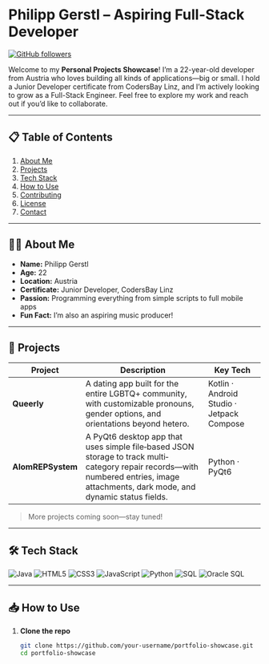 # Philipp Gerstl – Aspiring Full-Stack Developer

[![GitHub followers](https://img.shields.io/github/followers/your-username?label=Follow&style=social)](https://github.com/your-username)

Welcome to my **Personal Projects Showcase**! I’m a 22-year-old developer from Austria who loves building all kinds of applications—big or small. I hold a Junior Developer certificate from CodersBay Linz, and I’m actively looking to grow as a Full-Stack Engineer. Feel free to explore my work and reach out if you’d like to collaborate.

---

## 📋 Table of Contents

1. [About Me](#about-me)  
2. [Projects](#projects)  
3. [Tech Stack](#tech-stack)  
4. [How to Use](#how-to-use)  
5. [Contributing](#contributing)  
6. [License](#license)  
7. [Contact](#contact)

---

## 🙋‍♂️ About Me

- **Name:** Philipp Gerstl  
- **Age:** 22  
- **Location:** Austria  
- **Certificate:** Junior Developer, CodersBay Linz  
- **Passion:** Programming everything from simple scripts to full mobile apps  
- **Fun Fact:** I’m also an aspiring music producer!

---

## 🚀 Projects

| Project  | Description                                                                                                                                                         | Key Tech                    |
|----------|---------------------------------------------------------------------------------------------------------------------------------------------------------------------|-----------------------------|
| **Queerly** | A dating app built for the entire LGBTQ+ community, with customizable pronouns, gender options, and orientations beyond hetero.                                     | Kotlin · Android Studio · Jetpack Compose |
| **AlomREPSystem** | A PyQt6 desktop app that uses simple file‐based JSON storage to track multi‐category repair records—with numbered entries, image attachments, dark mode, and dynamic status fields. | Python · PyQt6 |

> More projects coming soon—stay tuned!

---

## 🛠️ Tech Stack

<p>
  <img alt="Java" src="https://img.shields.io/badge/Java-17-blue?logo=java" />
  <img alt="HTML5" src="https://img.shields.io/badge/HTML5-orange?logo=html5" />
  <img alt="CSS3" src="https://img.shields.io/badge/CSS3-blue?logo=css3" />
  <img alt="JavaScript" src="https://img.shields.io/badge/JavaScript-ES6-yellow?logo=javascript" />
  <img alt="Python" src="https://img.shields.io/badge/Python-3.x-green?logo=python" />
  <img alt="SQL" src="https://img.shields.io/badge/SQL-standard-blue?logo=postgresql" />
  <img alt="Oracle SQL" src="https://img.shields.io/badge/OracleSQL-12c-red?logo=oracle" />
</p>

---

## 📥 How to Use

1. **Clone the repo**  
   ```bash
   git clone https://github.com/your-username/portfolio-showcase.git
   cd portfolio-showcase

